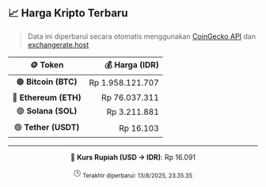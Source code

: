 

<!-- HARGA_KRIPTO -->
## 📈 Harga Kripto Terbaru

> Data ini diperbarui secara otomatis menggunakan [CoinGecko API](https://www.coingecko.com/) dan [exchangerate.host](https://exchangerate.host/)

<div align="center">

| 🪙 Token | 💰 Harga (IDR) |
|:------:|---------------:|
| 🟠 **Bitcoin (BTC)**   | Rp 1.958.121.707 |
| 🔵 **Ethereum (ETH)**  | Rp 76.037.311 |
| 🟣 **Solana (SOL)**    | Rp 3.211.881 |
| 🟢 **Tether (USDT)**   | Rp 16.103 |

---

💱 **Kurs Rupiah (USD → IDR)**: Rp 16.091

🕒 <sub>Terakhir diperbarui: 13/8/2025, 23.35.35</sub>

</div>
<!-- /HARGA_KRIPTO -->